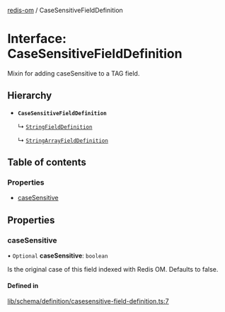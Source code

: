 [redis-om](../README.md) / CaseSensitiveFieldDefinition

# Interface: CaseSensitiveFieldDefinition

Mixin for adding caseSensitive to a TAG field.

## Hierarchy

- **`CaseSensitiveFieldDefinition`**

  ↳ [`StringFieldDefinition`](StringFieldDefinition.md)

  ↳ [`StringArrayFieldDefinition`](StringArrayFieldDefinition.md)

## Table of contents

### Properties

- [caseSensitive](CaseSensitiveFieldDefinition.md#casesensitive)

## Properties

### caseSensitive

• `Optional` **caseSensitive**: `boolean`

Is the original case of this field indexed with Redis OM. Defaults
to false.

#### Defined in

[lib/schema/definition/casesensitive-field-definition.ts:7](https://github.com/redis/redis-om-node/blob/48d362b/lib/schema/definition/casesensitive-field-definition.ts#L7)
